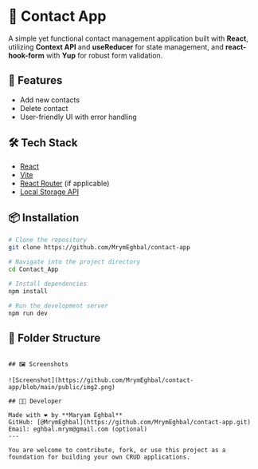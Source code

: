 
# 📇 Contact App

A simple yet functional contact management application built with **React**, utilizing **Context API** and **useReducer** for state management, and **react-hook-form** with **Yup** for robust form validation.

## 🚀 Features

- Add new contacts
- Delete contact
- User-friendly UI with error handling

## 🛠️ Tech Stack

- [React](https://react.dev/)  
- [Vite](https://vitejs.dev/)  
- [React Router](https://reactrouter.com/) (if applicable)  
- [Local Storage API](https://developer.mozilla.org/en-US/docs/Web/API/Window/localStorage)  


## 📦 Installation

```bash
# Clone the repository
git clone https://github.com/MrymEghbal/contact-app

# Navigate into the project directory
cd Contact_App

# Install dependencies
npm install

# Run the development server
npm run dev
```

## 📁 Folder Structure
```

## 🖼 Screenshots

![Screenshot](https://github.com/MrymEghbal/contact-app/blob/main/public/img2.png)

## 👨‍💻 Developer

Made with ❤️ by **Maryam Eghbal**  
GitHub: [@MrymEghbal](https://github.com/MrymEghbal/contact-app.git)  
Email: eghbal.mrym@gmail.com (optional)
---

You are welcome to contribute, fork, or use this project as a foundation for building your own CRUD applications.
